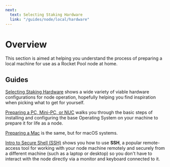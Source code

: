 ```yaml
---
next: 
  text: Selecting Staking Hardware 
  link: "/guides/node/local/hardware"
---
```



# Overview

This section is aimed at helping you understand the process of preparing a local machine for use as a Rocket Pool node at home.

## Guides

[Selecting Staking Hardware](./hardware) shows a wide variety of viable hardware configurations for node operation, hopefully helping you find inspiration when picking what to get for yourself.

[Preparing a PC, Mini-PC, or NUC](./prepare-pc) walks you through the basic steps of installing and configuring the base Operating System on your machine to prepare it for life as a node.

[Preparing a Mac](./prepare-mac) is the same, but for macOS systems.

[Intro to Secure Shell (SSH)](../ssh) shows you how to use **SSH**, a popular remote-access tool for working with your node machine remotely and securely from a different machine (such as a laptop or desktop) so you don't have to interact with the node directly via a monitor and keyboard connected to it.
